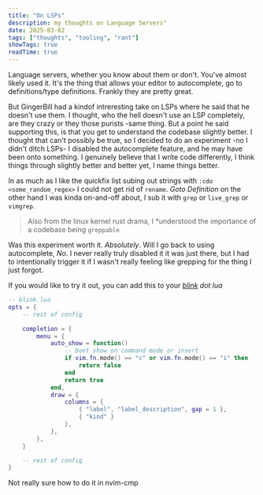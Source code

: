```yaml
---
title: "On LSPs"
description: my thoughts on Language Servers"
date: 2025-03-02
tags: ["thoughts", "tooling", "rant"]
showTags: true
readTime: true
---
```


Language servers, whether you know about them or don't. You've almost likely used it.
It's the thing that allows your editor to autocomplete, go to definitions/type definitions.
Frankly they are pretty great.

But GingerBill had a kindof intreresting take on LSPs where he said that he doesn't use them.
I thought, who the hell doesn't use an LSP completely, are they crazy or they those purists -same thing.
But a point he said supporting this, is that you get to understand the codebase slightly better.
I thought that can't possibly be true, so I decided to do an experiment -no I didn't ditch LSPs-
I disabled the autocomplete feature, and he may have been onto something.
I genuinely believe that I write code differently,
I think things through slightly better and better yet, I name things better.

In as much as I like the quickfix list subing out strings with `:cdo <some_random_regex>` I could not get rid of
`rename`. *Goto Definition* on the other hand I was kinda on-and-off about,
I sub it with `grep` or `live_grep` or `vimgrep`.

> Also from the linux kernel rust drama,
> I *understood the importance of a codebase being `greppable`

Was this experiment worth it. *Absolutely*.
Will I go back to using autocomplete, *No*. I never really truly disabled it it was just there,
but I had to intentionally trigger it if I wasn't really feeling like grepping for the thing I just forgot.

If you would like to try it out, you can add this to your *[blink](https://github.com/saghen/blink.cmp) dot lua*

```lua
-- blink.lua
opts = {
    -- rest of config

    completion = {
        menu = {
            auto_show = function()
                -- Dont show on command mode or insert
                if vim.fn.mode() == "c" or vim.fn.mode() == "i" then
                    return false
                end
                return true
            end,
            draw = {
                columns = {
                    { "label", "label_description", gap = 1 },
                    { "kind" }
                },
            },
        },
    }

    -- rest of config
}
```

Not really sure how to do it in nvim-cmp

